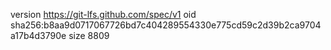version https://git-lfs.github.com/spec/v1
oid sha256:b8aa9d0717067726bd7c404289554330e775cd59c2d39b2ca9704a17b4d3790e
size 8809
